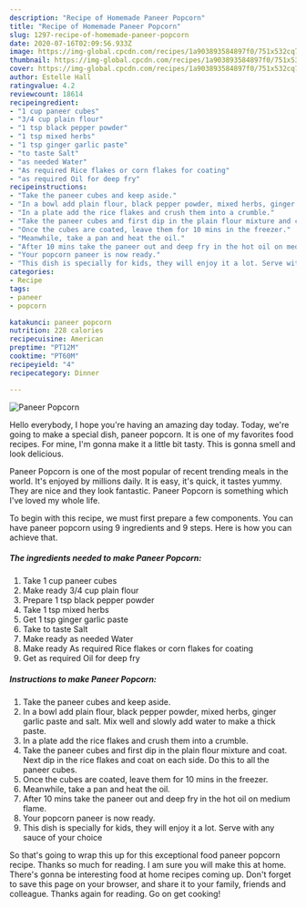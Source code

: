 ```yaml
---
description: "Recipe of Homemade Paneer Popcorn"
title: "Recipe of Homemade Paneer Popcorn"
slug: 1297-recipe-of-homemade-paneer-popcorn
date: 2020-07-16T02:09:56.933Z
image: https://img-global.cpcdn.com/recipes/1a903893584897f0/751x532cq70/paneer-popcorn-recipe-main-photo.jpg
thumbnail: https://img-global.cpcdn.com/recipes/1a903893584897f0/751x532cq70/paneer-popcorn-recipe-main-photo.jpg
cover: https://img-global.cpcdn.com/recipes/1a903893584897f0/751x532cq70/paneer-popcorn-recipe-main-photo.jpg
author: Estelle Hall
ratingvalue: 4.2
reviewcount: 18614
recipeingredient:
- "1 cup paneer cubes"
- "3/4 cup plain flour"
- "1 tsp black pepper powder"
- "1 tsp mixed herbs"
- "1 tsp ginger garlic paste"
- "to taste Salt"
- "as needed Water"
- "As required Rice flakes or corn flakes for coating"
- "as required Oil for deep fry"
recipeinstructions:
- "Take the paneer cubes and keep aside."
- "In a bowl add plain flour, black pepper powder, mixed herbs, ginger garlic paste and salt. Mix well and slowly add water to make a thick paste."
- "In a plate add the rice flakes and crush them into a crumble."
- "Take the paneer cubes and first dip in the plain flour mixture and coat. Next dip in the rice flakes and coat on each side. Do this to all the paneer cubes."
- "Once the cubes are coated, leave them for 10 mins in the freezer."
- "Meanwhile, take a pan and heat the oil."
- "After 10 mins take the paneer out and deep fry in the hot oil on medium flame."
- "Your popcorn paneer is now ready."
- "This dish is specially for kids, they will enjoy it a lot. Serve with any sauce of your choice"
categories:
- Recipe
tags:
- paneer
- popcorn

katakunci: paneer popcorn 
nutrition: 228 calories
recipecuisine: American
preptime: "PT12M"
cooktime: "PT60M"
recipeyield: "4"
recipecategory: Dinner

---
```



![Paneer Popcorn](https://img-global.cpcdn.com/recipes/1a903893584897f0/751x532cq70/paneer-popcorn-recipe-main-photo.jpg)

Hello everybody, I hope you're having an amazing day today. Today, we're going to make a special dish, paneer popcorn. It is one of my favorites food recipes. For mine, I'm gonna make it a little bit tasty. This is gonna smell and look delicious.



Paneer Popcorn is one of the most popular of recent trending meals in the world. It's enjoyed by millions daily. It is easy, it's quick, it tastes yummy. They are nice and they look fantastic. Paneer Popcorn is something which I've loved my whole life.


To begin with this recipe, we must first prepare a few components. You can have paneer popcorn using 9 ingredients and 9 steps. Here is how you can achieve that.

<!--inarticleads1-->

##### The ingredients needed to make Paneer Popcorn:

1. Take 1 cup paneer cubes
1. Make ready 3/4 cup plain flour
1. Prepare 1 tsp black pepper powder
1. Take 1 tsp mixed herbs
1. Get 1 tsp ginger garlic paste
1. Take to taste Salt
1. Make ready as needed Water
1. Make ready As required Rice flakes or corn flakes for coating
1. Get as required Oil for deep fry




<!--inarticleads2-->

##### Instructions to make Paneer Popcorn:

1. Take the paneer cubes and keep aside.
1. In a bowl add plain flour, black pepper powder, mixed herbs, ginger garlic paste and salt. Mix well and slowly add water to make a thick paste.
1. In a plate add the rice flakes and crush them into a crumble.
1. Take the paneer cubes and first dip in the plain flour mixture and coat. Next dip in the rice flakes and coat on each side. Do this to all the paneer cubes.
1. Once the cubes are coated, leave them for 10 mins in the freezer.
1. Meanwhile, take a pan and heat the oil.
1. After 10 mins take the paneer out and deep fry in the hot oil on medium flame.
1. Your popcorn paneer is now ready.
1. This dish is specially for kids, they will enjoy it a lot. Serve with any sauce of your choice




So that's going to wrap this up for this exceptional food paneer popcorn recipe. Thanks so much for reading. I am sure you will make this at home. There's gonna be interesting food at home recipes coming up. Don't forget to save this page on your browser, and share it to your family, friends and colleague. Thanks again for reading. Go on get cooking!
